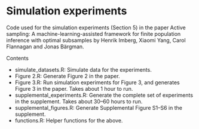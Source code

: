 # Simulation experiments

Code used for the simulation experiments (Section 5) in the paper Active sampling: A machine-learning-assisted framework for finite population inference with optimal subsamples by Henrik Imberg, Xiaomi Yang, Carol Flannagan and Jonas Bärgman.

Contents
* simulate_datasets.R: Simulate data for the experiments. 
* Figure 2.R: Generate Figure 2 in the paper.
* Figure 3.R: Run simulation experiments for Figure 3, and generates Figure 3 in the paper. Takes about 1 hour to run. 
* supplemental_experiments.R: Generate the complete set of experiments in the supplement. Takes about 30–60 hours to run.
* supplemental_figures.R: Generate Supplemental Figure S1–S6 in the supplement.
* functions.R: Helper functions for the above. 

